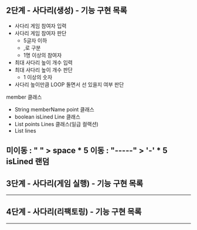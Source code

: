 ## 2단계 - 사다리(생성) - 기능 구현 목록
- 사다리 게임 참여자 입력
- 사다리 게임 참여자 판단
    - 5글자 이하
    - ,로 구분
    - 1명 이상의 참여자
- 최대 사다리 높이 개수 입력
- 최대 사다리 높이 개수 판단
    - 1 이상의 숫자
- 사다리 높이만큼 LOOP 돌면서 선 있을지 여부 판단 

member 클래스
- String memberName
  point 클래스
- boolean isLined
  Line 클래스
- List<point> points
  Lines 클래스(일급 컬랙션)
- List<Line> lines

미이동 : "     " > space * 5
이동 : "-----" > '-' * 5
isLined 랜덤
-------------------------------------------------------------------------------
## 3단계 - 사다리(게임 실행) - 기능 구현 목록


-------------------------------------------------------------------------------
## 4단계 - 사다리(리팩토링) - 기능 구현 목록


-------------------------------------------------------------------------------